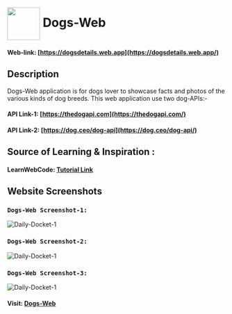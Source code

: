 # <img align="center" alt="" width="75" src="https://github.com/DalpatRathore/Dogs-Web/blob/main/public/icons/icon-192x192.png"> Dogs-Web

#### Web-link: [https://dogsdetails.web.app](https://dogsdetails.web.app/)

## Description

Dogs-Web application is for dogs lover to showcase facts and photos of the various kinds of dog breeds.
This web application use two dog-APIs:-

#### API Link-1: [https://thedogapi.com](https://thedogapi.com/)

#### API Link-2: [https://dog.ceo/dog-api](https://dog.ceo/dog-api/)

## Source of Learning & Inspiration :

#### LearnWebCode: [Tutorial Link](https://youtu.be/AVmGmLFcukM)

## Website Screenshots

### `Dogs-Web Screenshot-1:`

![Daily-Docket-1](https://github.com/DalpatRathore/Dogs-Web/blob/exhibit/display/dogs-web-01.jpg)

### `Dogs-Web Screenshot-2:`

![Daily-Docket-1](https://github.com/DalpatRathore/Dogs-Web/blob/exhibit/display/dogs-web-02.jpg)

### `Dogs-Web Screenshot-3:`

![Daily-Docket-1](https://github.com/DalpatRathore/Dogs-Web/blob/exhibit/display/dogs-web-03.jpg)

#### Visit: [Dogs-Web](https://dogsdetails.web.app/)

